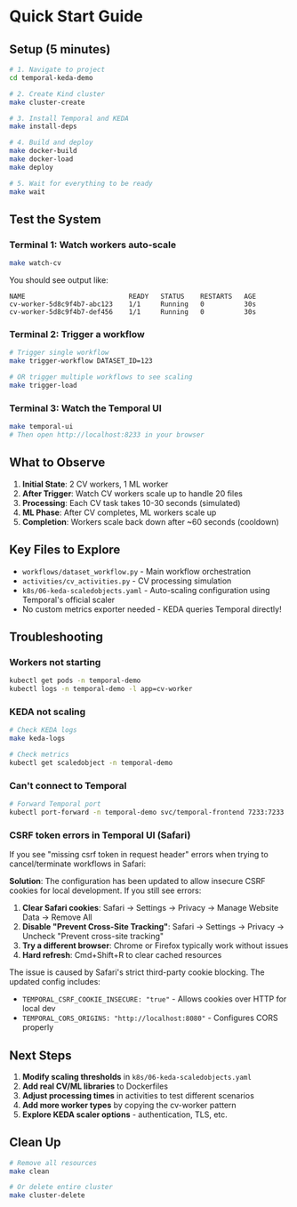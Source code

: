 # Quick Start Guide

## Setup (5 minutes)

```bash
# 1. Navigate to project
cd temporal-keda-demo

# 2. Create Kind cluster
make cluster-create

# 3. Install Temporal and KEDA
make install-deps

# 4. Build and deploy
make docker-build
make docker-load
make deploy

# 5. Wait for everything to be ready
make wait
```

## Test the System

### Terminal 1: Watch workers auto-scale
```bash
make watch-cv
```

You should see output like:
```
NAME                          READY   STATUS    RESTARTS   AGE
cv-worker-5d8c9f4b7-abc123    1/1     Running   0          30s
cv-worker-5d8c9f4b7-def456    1/1     Running   0          30s
```

### Terminal 2: Trigger a workflow
```bash
# Trigger single workflow
make trigger-workflow DATASET_ID=123

# OR trigger multiple workflows to see scaling
make trigger-load
```

### Terminal 3: Watch the Temporal UI
```bash
make temporal-ui
# Then open http://localhost:8233 in your browser
```

## What to Observe

1. **Initial State**: 2 CV workers, 1 ML worker
2. **After Trigger**: Watch CV workers scale up to handle 20 files
3. **Processing**: Each CV task takes 10-30 seconds (simulated)
4. **ML Phase**: After CV completes, ML workers scale up
5. **Completion**: Workers scale back down after ~60 seconds (cooldown)

## Key Files to Explore

- `workflows/dataset_workflow.py` - Main workflow orchestration
- `activities/cv_activities.py` - CV processing simulation
- `k8s/06-keda-scaledobjects.yaml` - Auto-scaling configuration using Temporal's official scaler
- No custom metrics exporter needed - KEDA queries Temporal directly!

## Troubleshooting

### Workers not starting
```bash
kubectl get pods -n temporal-demo
kubectl logs -n temporal-demo -l app=cv-worker
```

### KEDA not scaling
```bash
# Check KEDA logs
make keda-logs

# Check metrics
kubectl get scaledobject -n temporal-demo
```

### Can't connect to Temporal
```bash
# Forward Temporal port
kubectl port-forward -n temporal-demo svc/temporal-frontend 7233:7233
```

### CSRF token errors in Temporal UI (Safari)
If you see "missing csrf token in request header" errors when trying to cancel/terminate workflows in Safari:

**Solution**: The configuration has been updated to allow insecure CSRF cookies for local development. If you still see errors:

1. **Clear Safari cookies**: Safari → Settings → Privacy → Manage Website Data → Remove All
2. **Disable "Prevent Cross-Site Tracking"**: Safari → Settings → Privacy → Uncheck "Prevent cross-site tracking"
3. **Try a different browser**: Chrome or Firefox typically work without issues
4. **Hard refresh**: Cmd+Shift+R to clear cached resources

The issue is caused by Safari's strict third-party cookie blocking. The updated config includes:
- `TEMPORAL_CSRF_COOKIE_INSECURE: "true"` - Allows cookies over HTTP for local dev
- `TEMPORAL_CORS_ORIGINS: "http://localhost:8080"` - Configures CORS properly

## Next Steps

1. **Modify scaling thresholds** in `k8s/06-keda-scaledobjects.yaml`
2. **Add real CV/ML libraries** to Dockerfiles
3. **Adjust processing times** in activities to test different scenarios
4. **Add more worker types** by copying the cv-worker pattern
5. **Explore KEDA scaler options** - authentication, TLS, etc.

## Clean Up

```bash
# Remove all resources
make clean

# Or delete entire cluster
make cluster-delete
```
